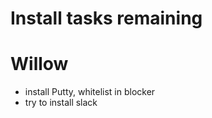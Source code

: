 # Install tasks remaining

# Willow

- install Putty, whitelist in blocker
- try to install slack  

